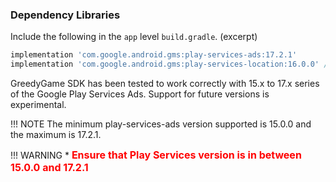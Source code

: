 ### **Dependency Libraries**
Include the following in the `app` level `build.gradle`. (excerpt)
```gradle
implementation 'com.google.android.gms:play-services-ads:17.2.1'
implementation 'com.google.android.gms:play-services-location:16.0.0' //Recommended but optional
```
GreedyGame SDK has been tested to work correctly with 15.x to 17.x series of the Google Play Services Ads. Support for future versions is experimental.

!!! NOTE
    The minimum play-services-ads version supported is 15.0.0 and the maximum is 17.2.1.

!!! WARNING
    * <font size="3" color="red">**Ensure that Play Services version is in between 15.0.0 and 17.2.1**</font>
